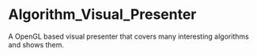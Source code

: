 # Algorithm_Visual_Presenter
A OpenGL based visual presenter that covers many interesting algorithms and shows them.
